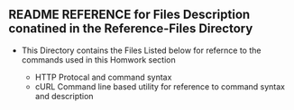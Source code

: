 ##  README REFERENCE for Files Description conatined in the Reference-Files Directory

  - This Directory contains the Files Listed below for refernce to the commands used in this Homwork section

      * HTTP  Protocal and command syntax
      * cURL  Command line based utility for reference to command syntax and description
